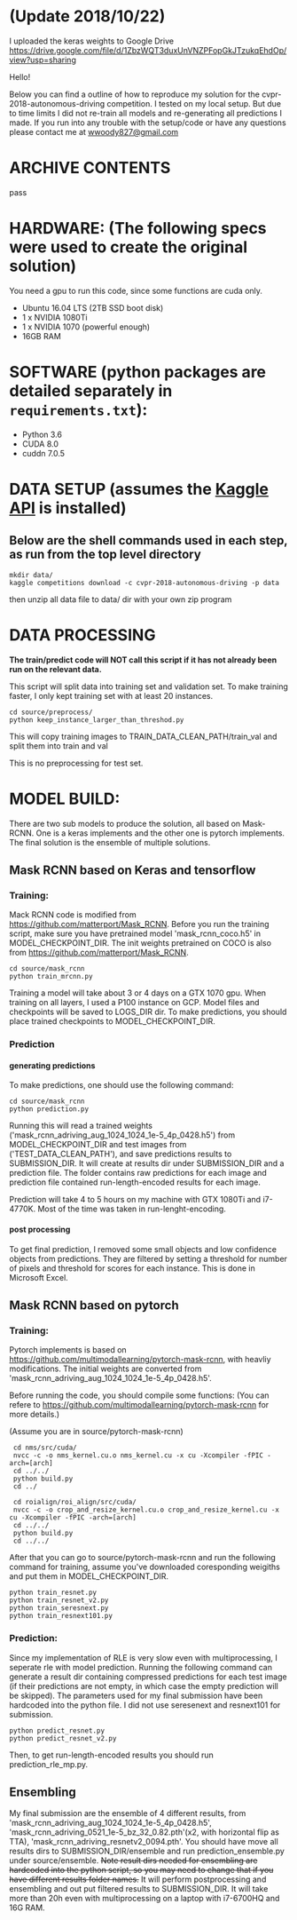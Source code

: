 # (Update 2018/10/22)

I uploaded the keras weights to Google Drive
https://drive.google.com/file/d/1ZbzWQT3duxUnVNZPFopGkJTzukqEhdOp/view?usp=sharing


Hello!

Below you can find a outline of how to reproduce my solution for the cvpr-2018-autonomous-driving competition.
I tested on my local setup. But due to time limits I did not re-train all models and re-generating all predictions I made. If you run into any trouble with the setup/code or have any questions please contact me at wwoody827@gmail.com

# ARCHIVE CONTENTS
pass

# HARDWARE: (The following specs were used to create the original solution)
You need a gpu to run this code, since some functions are cuda only.

* Ubuntu 16.04 LTS (2TB SSD boot disk)
* 1 x NVIDIA 1080Ti 
* 1 x NVIDIA 1070 (powerful enough)
* 16GB RAM


# SOFTWARE (python packages are detailed separately in `requirements.txt`):
* Python 3.6
* CUDA 8.0
* cuddn 7.0.5



# DATA SETUP (assumes the [Kaggle API](https://github.com/Kaggle/kaggle-api) is installed)
## Below are the shell commands used in each step, as run from the top level directory
```shell
mkdir data/
kaggle competitions download -c cvpr-2018-autonomous-driving -p data
```

then unzip all data file to data/ dir with your own zip program


# DATA PROCESSING

**The train/predict code will NOT call this script if it has not already been run on the relevant data.**

This script will split data into training set and validation set. To make training faster, I only kept training set with at least 20 instances.
```shell
cd source/preprocess/
python keep_instance_larger_than_threshod.py
```

This will copy training images to TRAIN_DATA_CLEAN_PATH/train_val and split them into train and val

This is no preprocessing for test set.

# MODEL BUILD: 

There are two sub models to produce the solution, all based on Mask-RCNN. One is a keras implements and the other one is pytorch implements. The final solution is the ensemble of multiple solutions.

## Mask RCNN based on Keras and tensorflow

### Training:
Mack RCNN code is modified from https://github.com/matterport/Mask_RCNN. 
Before you run the training script, make sure you have pretrained model 'mask_rcnn_coco.h5' in MODEL_CHECKPOINT_DIR. The init weights pretrained on COCO is also from https://github.com/matterport/Mask_RCNN.


```shell
cd source/mask_rcnn
python train_mrcnn.py
```

Training a model will take about 3 or 4 days on a GTX 1070 gpu. When training on all layers, I used a P100 instance on GCP. Model files and checkpoints will be saved to LOGS_DIR dir. To make predictions, you should place trained checkpoints to MODEL_CHECKPOINT_DIR.

### Prediction
#### generating predictions
To make predictions, one should use the following command:
```shell
cd source/mask_rcnn
python prediction.py
```

Running this will read a trained weights ('mask_rcnn_adriving_aug_1024_1024_1e-5_4p_0428.h5') from MODEL_CHECKPOINT_DIR and test images from ('TEST_DATA_CLEAN_PATH'), and save predictions results to SUBMISSION_DIR. It will create at results dir under SUBMISSION_DIR and a prediction file. The folder contains raw predictions for each image and prediction file contained run-length-encoded results for each image.

Prediction will take 4 to 5 hours on my machine with GTX 1080Ti and i7-4770K. Most of the time was taken in run-lenght-encoding.


#### post processing
To get final prediction, I removed some small objects and low confidence objects from predictions. They are filtered by setting a threshold for number of pixels and threshold for scores for each instance. This is done in Microsoft Excel.



## Mask RCNN based on pytorch

### Training:
Pytorch implements is based on https://github.com/multimodallearning/pytorch-mask-rcnn, with heavliy modifications. The initial weights are converted from 'mask_rcnn_adriving_aug_1024_1024_1e-5_4p_0428.h5'.

Before running the code, you should compile some functions:
(You can refere to https://github.com/multimodallearning/pytorch-mask-rcnn for more details.)

(Assume you are in source/pytorch-mask-rcnn)

```shell
 cd nms/src/cuda/
 nvcc -c -o nms_kernel.cu.o nms_kernel.cu -x cu -Xcompiler -fPIC -arch=[arch]
 cd ../../
 python build.py
 cd ../

 cd roialign/roi_align/src/cuda/
 nvcc -c -o crop_and_resize_kernel.cu.o crop_and_resize_kernel.cu -x cu -Xcompiler -fPIC -arch=[arch]
 cd ../../
 python build.py
 cd ../../
 ```
 
After that you can go to source/pytorch-mask-rcnn and run the following command for training, assume you've downloaded coresponding weigiths and put them in MODEL_CHECKPOINT_DIR.

```shell
python train_resnet.py
python train_resnet_v2.py
python train_seresnext.py
python train_resnext101.py
```

### Prediction:
Since my implementation of RLE is very slow even with multiprocessing, I seperate rle with model prediction. Running the following command can generate a result dir containing compressed predictions for each test image (if their predictions are not empty, in which case the empty prediction will be skipped). The parameters used for my final submission have been hardcoded into the python file. I did not use seresenext and resnext101 for submission.

```shell
python predict_resnet.py
python predict_resnet_v2.py
```

Then, to get run-length-encoded results you should run prediction_rle_mp.py.

## Ensembling

My final submission are the ensemble of 4 different results, from 'mask_rcnn_adriving_aug_1024_1024_1e-5_4p_0428.h5', 'mask_rcnn_adriving_0521_1e-5_bz_32_0.82.pth'(x2, with horizontal flip as TTA), 'mask_rcnn_adriving_resnetv2_0094.pth'. You should have move all results dirs to SUBMISSION_DIR/ensemble and run prediction_ensemble.py under source/ensemble. ~~Note result dirs needed for ensembling are hardcoded into the python script, so you may need to change that if you have different results folder names.~~ It will perform postprocessing and ensembling and out put filtered results to SUBMISSION_DIR. It will take more than 20h even with multiprocessing on a laptop with i7-6700HQ and 16G RAM.



